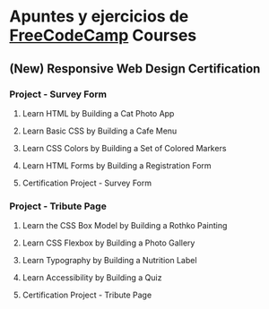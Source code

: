 # Apuntes y ejercicios de [FreeCodeCamp](https://www.freecodecamp.org/learn/) Courses

## (New) Responsive Web Design Certification

### Project - Survey Form

1. Learn HTML by Building a Cat Photo App

2. Learn Basic CSS by Building a Cafe Menu

3. Learn CSS Colors by Building a Set of Colored Markers

4. Learn HTML Forms by Building a Registration Form

5. Certification Project - Survey Form

### Project - Tribute Page

1. Learn the CSS Box Model by Building a Rothko Painting

2. Learn CSS Flexbox by Building a Photo Gallery

3. Learn Typography by Building a Nutrition Label

4. Learn Accessibility by Building a Quiz

5. Certification Project - Tribute Page
